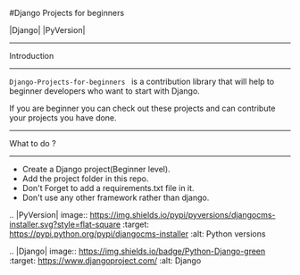 #Django Projects for beginners

|Django| |PyVersion| 


************
Introduction
************

``Django-Projects-for-beginners
`` is a contribution library that will help to beginner developers who want to start with Django.

If you are beginner you can check out these projects and can contribute your projects you have done.


************
What to do ? 
************

* Create a Django project(Beginner level).
* Add the project folder in this repo.
* Don't Forget to add a requirements.txt file in it.
* Don't use any other framework rather than django.

.. |PyVersion| image:: https://img.shields.io/pypi/pyversions/djangocms-installer.svg?style=flat-square
    :target: https://pypi.python.org/pypi/djangocms-installer
    :alt: Python versions


.. |Django| image:: https://img.shields.io/badge/Python-Django-green
   :target: https://www.djangoproject.com/
    :alt: Django

